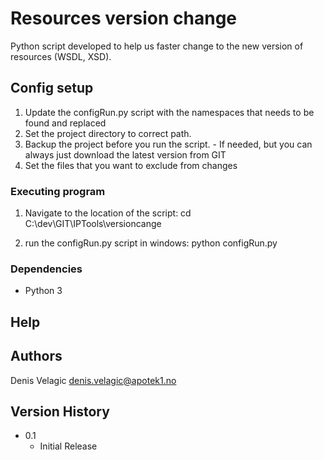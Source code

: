 # Resources version change 

Python script developed to help us faster change to the new version of resources (WSDL, XSD). 

## Config setup

1. Update the configRun.py script with the namespaces that needs to be found and replaced
2. Set the project directory to correct path. 
3. Backup the project before you run the script. - If needed, but you can always just download the latest version from GIT
4. Set the files that you want to exclude from changes

### Executing program
1. Navigate to the location of the script: 
cd C:\dev\GIT\IPTools\versioncange

2. run the configRun.py script in windows:
python configRun.py


### Dependencies

* Python 3

## Help

## Authors

Denis Velagic
denis.velagic@apotek1.no

## Version History

* 0.1
    * Initial Release
